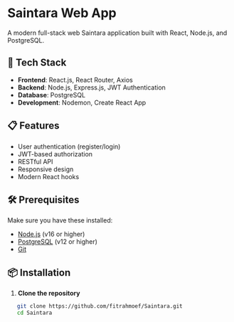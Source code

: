 # Saintara Web App

A modern full-stack web Saintara application built with React, Node.js, and PostgreSQL.

## 🚀 Tech Stack

- **Frontend**: React.js, React Router, Axios
- **Backend**: Node.js, Express.js, JWT Authentication
- **Database**: PostgreSQL
- **Development**: Nodemon, Create React App

## 📋 Features

- User authentication (register/login)
- JWT-based authorization
- RESTful API
- Responsive design
- Modern React hooks

## 🛠️ Prerequisites

Make sure you have these installed:
- [Node.js](https://nodejs.org/) (v16 or higher)
- [PostgreSQL](https://www.postgresql.org/) (v12 or higher)
- [Git](https://git-scm.com/)

## 📦 Installation

1. **Clone the repository**
```bash
   git clone https://github.com/fitrahmoef/Saintara.git
   cd Saintara
